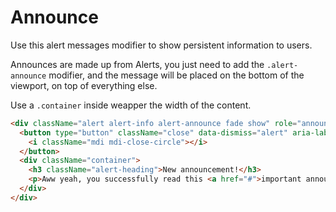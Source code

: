 # Announce

<p class="lead">Use this alert messages modifier to show persistent information to users.</p>

Announces are made up from Alerts, you just need to add the `.alert-announce` modifier, and the message will be placed on the bottom of the viewport, on top of everything else.

Use a `.container` inside weapper the width of the content.

<!-- STORY -->

```html
<div className="alert alert-info alert-announce fade show" role="announcement">
  <button type="button" className="close" data-dismiss="alert" aria-label="Close">
    <i className="mdi mdi-close-circle"></i>
  </button>
  <div className="container">
    <h3 className="alert-heading">New announcement!</h3>
    <p>Aww yeah, you successfully read this <a href="#">important announcement</a> message. This example text is going to run a bit longer so that you can see how spacing within an announce works with this kind of content.</p>
  </div>
</div>
```
